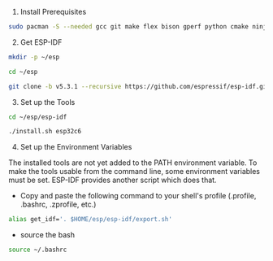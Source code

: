 1. Install Prerequisites

```bash
sudo pacman -S --needed gcc git make flex bison gperf python cmake ninja ccache dfu-util libusb
```

2. Get ESP-IDF

```bash
mkdir -p ~/esp
```

```bash
cd ~/esp
```

```bash
git clone -b v5.3.1 --recursive https://github.com/espressif/esp-idf.git
```

3. Set up the Tools

```bash
cd ~/esp/esp-idf
```

```bash
./install.sh esp32c6
```

4. Set up the Environment Variables

The installed tools are not yet added to the PATH environment variable. To make the tools usable from the command line, some environment variables must be set. ESP-IDF provides another script which does that.

- Copy and paste the following command to your shell's profile (.profile, .bashrc, .zprofile, etc.)

```bash
alias get_idf='. $HOME/esp/esp-idf/export.sh'
```
- source the bash

```bash
source ~/.bashrc
```
